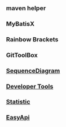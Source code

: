 ### maven helper

### MyBatisX

### Rainbow Brackets

### GitToolBox

### [SequenceDiagram](./detail/5.SequenceDiagram.md)

### [Developer Tools](./detail/6.Developer%20Tools.md)

### [Statistic](./detail/7.Statistic.md)

### [EasyApi](./detail/8.EasyApi.md)
